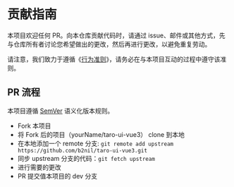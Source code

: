 # 贡献指南

本项目欢迎任何 PR。向本仓库贡献代码时，请通过 issue、邮件或其他方式，先与仓库所有者讨论您希望做出的更改，然后再进行更改，以避免重复劳动。

请注意，我们致力于遵循《[行为准则](./CODE_OF_CONDUCT.md)》，请务必在与本项目互动的过程中遵守该准则。

## PR 流程

本项目遵循 [SemVer](https://semver.org/lang/zh-CN/) 语义化版本规则。

- Fork 本项目
- 将 Fork 后的项目（yourName/taro-ui-vue3） clone 到本地
- 在本地添加一个 remote 分支: `git remote add upstream https://github.com/b2nil/taro-ui-vue3.git`
- 同步 upstream 分支的代码：`git fetch upstream`
- 进行需要的更改
- PR 提交值本项目的 dev 分支

